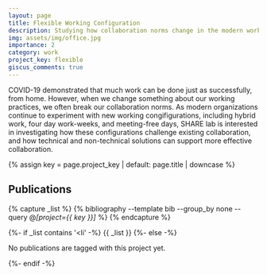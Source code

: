 ```yaml
---
layout: page
title: Flexible Working Configuration
description: Studying how collaboration norms change in the modern workplace
img: assets/img/office.jpg
importance: 2
category: work
project_key: flexible
giscus_comments: true
---
```


COVID-19 demonstrated that much work can be done just as successfully, from home. However, when we change something about our working practices, we often break our collaboration norms. As modern organizations continue to experiment with new working congifigurations, including hybrid work, four day work-weeks, and meeting-free days, SHARE lab is interested in investigating how these configurations challenge existing collaboration, and how technical and non-technical solutions can support more effective collaboration.  

{% assign key = page.project_key | default: page.title | downcase %}

## Publications
{% capture _list %}
  {% bibliography --template bib --group_by none --query @*[project={{ key }}]* %}
{% endcapture %}

{%- if _list contains '<li' -%}
  {{ _list }}
{%- else -%}
  <p>No publications are tagged with this project yet.</p>
{%- endif -%}

